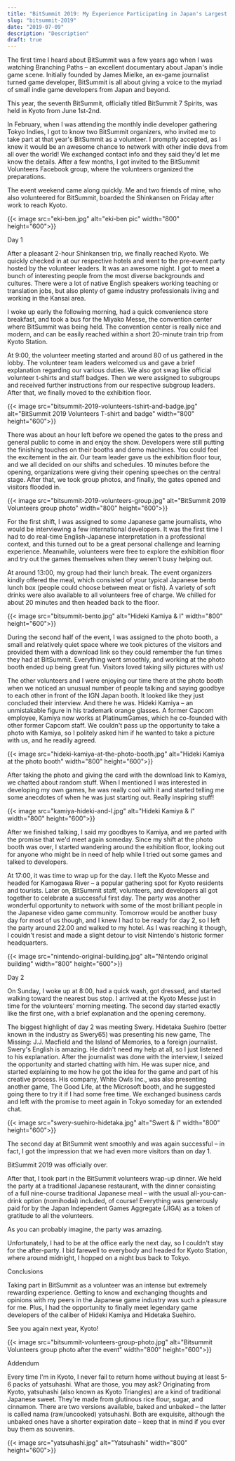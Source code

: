 ```yaml
---
title: "BitSummit 2019: My Experience Participating in Japan's Largest Indie Game Show as a Volunteer"
slug: "bitsummit-2019"
date: "2019-07-09"
description: "Description"
draft: true
---
```


The first time I heard about BitSummit was a few years ago when I was watching Branching Paths – an excellent documentary about Japan's indie game scene. Initially founded by James Mielke, an ex-game journalist turned game developer, BitSummit is all about giving a voice to the myriad of small indie game developers from Japan and beyond. 

This year, the seventh BitSummit, officially titled BitSummit 7 Spirits, was held in Kyoto from June 1st-2nd.

In February, when I was attending the monthly indie developer gathering Tokyo Indies, I got to know two BitSummit organizers, who invited me to take part at that year's BitSummit as a volunteer. I promptly accepted, as I knew it would be an awesome chance to network with other indie devs from all over the world! We exchanged contact info and they said they'd let me know the details. After a few months, I got invited to the BitSummit Volunteers Facebook group, where the volunteers organized the preparations.

The event weekend came along quickly. Me and two friends of mine, who also volunteered for BitSummit, boarded the Shinkansen on Friday after work to reach Kyoto.

{{< image src="eki-ben.jpg" alt="eki-ben pic" width="800" height="600">}}

Day 1

After a pleasant 2-hour Shinkansen trip, we finally reached Kyoto. We quickly checked in at our respective hotels and went to the pre-event party hosted by the volunteer leaders. It was an awesome night. I got to meet a bunch of interesting people from the most diverse backgrounds and cultures. There were a lot of native English speakers working teaching or translation jobs, but also plenty of game industry professionals living and working in the Kansai area. 

I woke up early the following morning, had a quick convenience store breakfast, and took a bus for the Miyako Messe, the convention center where BitSummit was being held. The convention center is really nice and modern, and can be easily reached within a short 20-minute train trip from Kyoto Station. 

At 9:00, the volunteer meeting started and around 80 of us gathered in the lobby. The volunteer team leaders welcomed us and gave a brief explanation regarding our various duties. We also got swag like official volunteer t-shirts and staff badges. Then we were assigned to subgroups and received further instructions from our respective subgroup leaders. After that, we finally moved to the exhibition floor.

{{< image src="bitsummit-2019-volunteers-tshirt-and-badge.jpg" alt="BitSummit 2019 Volunteers T-shirt and badge" width="800" height="600">}}

There was about an hour left before we opened the gates to the press and general public to come in and enjoy the show. Developers were still putting the finishing touches on their booths and demo machines. You could feel the excitement in the air. Our team leader gave us the exhibition floor tour, and we all decided on our shifts and schedules. 10 minutes before the opening, organizations were giving their opening speeches on the central stage. After that, we took group photos, and finally, the gates opened and visitors flooded in.

{{< image src="bitsummit-2019-volunteers-group.jpg" alt="BitSummit 2019 Volunteers group photo" width="800" height="600">}}

For the first shift, I was assigned to some Japanese game journalists, who would be interviewing a few international developers. It was the first time I had to do real-time English-Japanese interpretation in a professional context, and this turned out to be a great personal challenge and learning experience. Meanwhile, volunteers were free to explore the exhibition floor and try out the games themselves when they weren't busy helping out.

At around 13:00, my group had their lunch break. The event organizers kindly offered the meal, which consisted of your typical Japanese bento lunch box (people could choose between meat or fish). A variety of soft drinks were also available to all volunteers free of charge. We chilled for about 20 minutes and then headed back to the floor.

{{< image src="bitsummit-bento.jpg" alt="Hideki Kamiya & I" width="800" height="600">}}

During the second half of the event, I was assigned to the photo booth, a small and relatively quiet space where we took pictures of the visitors and provided them with a download link so they could remember the fun times they had at BitSummit. Everything went smoothly, and working at the photo booth ended up being great fun. Visitors loved taking silly pictures with us!

The other volunteers and I were enjoying our time there at the photo booth when we noticed an unusual number of people talking and saying goodbye to each other in front of the IGN Japan booth. It looked like they just concluded their interview. And there he was. Hideki Kamiya – an unmistakable figure in his trademark orange glasses. A former Capcom employee, Kamiya now works at PlatinumGames, which he co-founded with other former Capcom staff. We couldn't pass up the opportunity to take a photo with Kamiya, so I politely asked him if he wanted to take a picture with us, and he readily agreed. 

{{< image src="hideki-kamiya-at-the-photo-booth.jpg" alt="Hideki Kamiya at the photo booth" width="800" height="600">}}

After taking the photo and giving the card with the download link to Kamiya, we chatted about random stuff. When I mentioned I was interested in developing my own games, he was really cool with it and started telling me some anecdotes of when he was just starting out. Really inspiring stuff!

{{< image src="kamiya-hideki-and-I.jpg" alt="Hideki Kamiya & I" width="800" height="600">}}

After we finished talking, I said my goodbyes to Kamiya, and we parted with the promise that we'd meet again someday. Since my shift at the photo booth was over, I started wandering around the exhibition floor, looking out for anyone who might be in need of help while I tried out some games and talked to developers.  

At 17:00, it was time to wrap up for the day. I left the Kyoto Messe and headed for Kamogawa River – a  popular gathering spot for Kyoto residents and tourists. Later on, BitSummit staff, volunteers, and developers all got together to celebrate a successful first day. The party was another wonderful opportunity to network with some of the most brilliant people in the Japanese video game community. Tomorrow would be another busy day for most of us though, and I knew I had to be ready for day 2, so I left the party around 22.00 and walked to my hotel. As I was reaching it though, I couldn't resist and made a slight detour to visit Nintendo's historic former headquarters.

{{< image src="nintendo-original-building.jpg" alt="Nintendo original building" width="800" height="600">}}

Day 2

On Sunday, I woke up at 8:00, had a quick wash, got dressed, and started walking toward the nearest bus stop. I arrived at the Kyoto Messe just in time for the volunteers' morning meeting. The second day started exactly like the first one, with a brief explanation and the opening ceremony.

The biggest highlight of day 2 was meeting Swery. Hidetaka Suehiro (better known in the industry as Swery65) was presenting his new game, The Missing: J.J. Macfield and the Island of Memories, to a foreign journalist. Swery's English is amazing. He didn't need my help at all, so I just listened to his explanation. After the journalist was done with the interview, I seized the opportunity and started chatting with him. He was super nice, and started explaining to me how he got the idea for the game and part of his creative process. His company, White Owls Inc., was also presenting another game, The Good Life, at the Microsoft booth, and he suggested going there to try it if I had some free time. We exchanged business cards and left with the promise to meet again in Tokyo someday for an extended chat.

{{< image src="swery-suehiro-hidetaka.jpg" alt="Swert & I" width="800" height="600">}}

The second day at BitSummit went smoothly and was again successful – in fact, I got the impression that we had even more visitors than on day 1. 

BitSummit 2019 was officially over.

After that, I took part in the BitSummit volunteers wrap-up dinner. We held the party at a traditional Japanese restaurant, with the dinner consisting of a full nine-course traditional Japanese meal – with the usual all-you-can-drink option (nomihodai) included, of course! Everything was generously paid for by the Japan Independent Games Aggregate (JIGA) as a token of gratitude to all the volunteers. 

As you can probably imagine, the party was amazing.

Unfortunately, I had to be at the office early the next day, so I couldn't stay for the after-party. I bid farewell to everybody and headed for Kyoto Station, where around midnight, I hopped on a night bus back to Tokyo.

Conclusions

Taking part in BitSummit as a volunteer was an intense but extremely rewarding experience. Getting to know and exchanging thoughts and opinions with my peers in the Japanese game industry was such a pleasure for me. Plus, I had the opportunity to finally meet legendary game developers of the caliber of Hideki Kamiya and Hidetaka Suehiro.

See you again next year, Kyoto!

{{< image src="bitsummit-volunteers-group-photo.jpg" alt="Bitsummit Volunteers group photo after the event" width="800" height="600">}}

Addendum

Every time I'm in Kyoto, I never fail to return home without buying at least 5-6 packs of yatsuhashi. What are those, you may ask? Originating from Kyoto, yatsuhashi (also known as Kyoto Triangles) are a kind of traditional Japanese sweet. They're made from glutinous rice flour, sugar, and cinnamon. There are two versions available, baked and unbaked – the latter is called nama (raw/uncooked) yatsuhashi. Both are exquisite, although the unbaked ones have a shorter expiration date – keep that in mind if you ever buy them as souvenirs.

{{< image src="yatsuhashi.jpg" alt="Yatsuhashi" width="800" height="600">}}
